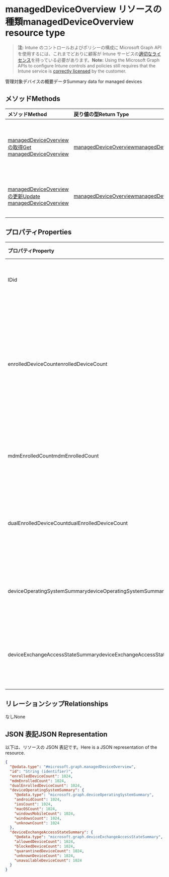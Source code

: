 # <a name="manageddeviceoverview-resource-type"></a><span data-ttu-id="a246b-101">managedDeviceOverview リソースの種類</span><span class="sxs-lookup"><span data-stu-id="a246b-101">managedDeviceOverview resource type</span></span>

> <span data-ttu-id="a246b-102">**注:** Intune のコントロールおよびポリシーの構成に Microsoft Graph API を使用するには、これまでどおりに顧客が Intune サービスの[適切なライセンス](https://go.microsoft.com/fwlink/?linkid=839381)を持っている必要があります。</span><span class="sxs-lookup"><span data-stu-id="a246b-102">**Note:** Using the Microsoft Graph APIs to configure Intune controls and policies still requires that the Intune service is [correctly licensed](https://go.microsoft.com/fwlink/?linkid=839381) by the customer.</span></span>

<span data-ttu-id="a246b-103">管理対象デバイスの概要データ</span><span class="sxs-lookup"><span data-stu-id="a246b-103">Summary data for managed devices</span></span>
## <a name="methods"></a><span data-ttu-id="a246b-104">メソッド</span><span class="sxs-lookup"><span data-stu-id="a246b-104">Methods</span></span>
|<span data-ttu-id="a246b-105">メソッド</span><span class="sxs-lookup"><span data-stu-id="a246b-105">Method</span></span>|<span data-ttu-id="a246b-106">戻り値の型</span><span class="sxs-lookup"><span data-stu-id="a246b-106">Return Type</span></span>|<span data-ttu-id="a246b-107">説明</span><span class="sxs-lookup"><span data-stu-id="a246b-107">Description</span></span>|
|:---|:---|:---|
|[<span data-ttu-id="a246b-108">managedDeviceOverview の取得</span><span class="sxs-lookup"><span data-stu-id="a246b-108">Get managedDeviceOverview</span></span>](../api/intune_devices_manageddeviceoverview_get.md)|[<span data-ttu-id="a246b-109">managedDeviceOverview</span><span class="sxs-lookup"><span data-stu-id="a246b-109">managedDeviceOverview</span></span>](../resources/intune_devices_manageddeviceoverview.md)|<span data-ttu-id="a246b-110">[managedDeviceOverview](../resources/intune_devices_manageddeviceoverview.md) オブジェクトのプロパティとリレーションシップを読み取ります。</span><span class="sxs-lookup"><span data-stu-id="a246b-110">Read properties and relationships of the [managedDeviceOverview](../resources/intune_devices_manageddeviceoverview.md) object.</span></span>|
|[<span data-ttu-id="a246b-111">managedDeviceOverview の更新</span><span class="sxs-lookup"><span data-stu-id="a246b-111">Update managedDeviceOverview</span></span>](../api/intune_devices_manageddeviceoverview_update.md)|[<span data-ttu-id="a246b-112">managedDeviceOverview</span><span class="sxs-lookup"><span data-stu-id="a246b-112">managedDeviceOverview</span></span>](../resources/intune_devices_manageddeviceoverview.md)|<span data-ttu-id="a246b-113">[managedDeviceOverview](../resources/intune_devices_manageddeviceoverview.md) オブジェクトのプロパティを更新します。</span><span class="sxs-lookup"><span data-stu-id="a246b-113">Update the properties of a [managedDeviceOverview](../resources/intune_devices_manageddeviceoverview.md) object.</span></span>|

## <a name="properties"></a><span data-ttu-id="a246b-114">プロパティ</span><span class="sxs-lookup"><span data-stu-id="a246b-114">Properties</span></span>
|<span data-ttu-id="a246b-115">プロパティ</span><span class="sxs-lookup"><span data-stu-id="a246b-115">Property</span></span>|<span data-ttu-id="a246b-116">タイプ</span><span class="sxs-lookup"><span data-stu-id="a246b-116">Type</span></span>|<span data-ttu-id="a246b-117">説明</span><span class="sxs-lookup"><span data-stu-id="a246b-117">Description</span></span>|
|:---|:---|:---|
|<span data-ttu-id="a246b-118">ID</span><span class="sxs-lookup"><span data-stu-id="a246b-118">id</span></span>|<span data-ttu-id="a246b-119">文字列</span><span class="sxs-lookup"><span data-stu-id="a246b-119">String</span></span>|<span data-ttu-id="a246b-120">概要の一意識別子</span><span class="sxs-lookup"><span data-stu-id="a246b-120">Unique Identifier for the summary</span></span>|
|<span data-ttu-id="a246b-121">enrolledDeviceCount</span><span class="sxs-lookup"><span data-stu-id="a246b-121">enrolledDeviceCount</span></span>|<span data-ttu-id="a246b-122">Int32</span><span class="sxs-lookup"><span data-stu-id="a246b-122">Int32</span></span>|<span data-ttu-id="a246b-123">登録済みデバイスの合計数。</span><span class="sxs-lookup"><span data-stu-id="a246b-123">Total enrolled device count.</span></span> <span data-ttu-id="a246b-124">Intune PC エージェントで管理されている PC デバイスは含まれません</span><span class="sxs-lookup"><span data-stu-id="a246b-124">Does not include PC devices managed via Intune PC Agent</span></span>|
|<span data-ttu-id="a246b-125">mdmEnrolledCount</span><span class="sxs-lookup"><span data-stu-id="a246b-125">mdmEnrolledCount</span></span>|<span data-ttu-id="a246b-126">Int32</span><span class="sxs-lookup"><span data-stu-id="a246b-126">Int32</span></span>|<span data-ttu-id="a246b-127">MDM に登録されているデバイスの数</span><span class="sxs-lookup"><span data-stu-id="a246b-127">The number of devices enrolled in MDM</span></span>|
|<span data-ttu-id="a246b-128">dualEnrolledDeviceCount</span><span class="sxs-lookup"><span data-stu-id="a246b-128">dualEnrolledDeviceCount</span></span>|<span data-ttu-id="a246b-129">Int32</span><span class="sxs-lookup"><span data-stu-id="a246b-129">Int32</span></span>|<span data-ttu-id="a246b-130">MDM と EAS の両方に登録されているデバイスの数</span><span class="sxs-lookup"><span data-stu-id="a246b-130">The number of devices enrolled in both MDM and EAS</span></span>|
|<span data-ttu-id="a246b-131">deviceOperatingSystemSummary</span><span class="sxs-lookup"><span data-stu-id="a246b-131">deviceOperatingSystemSummary</span></span>|[<span data-ttu-id="a246b-132">deviceOperatingSystemSummary</span><span class="sxs-lookup"><span data-stu-id="a246b-132">deviceOperatingSystemSummary</span></span>](../resources/intune_devices_deviceoperatingsystemsummary.md)|<span data-ttu-id="a246b-133">デバイスのオペレーティング システムの概要。</span><span class="sxs-lookup"><span data-stu-id="a246b-133">Device operating system summary.</span></span>|
|<span data-ttu-id="a246b-134">deviceExchangeAccessStateSummary</span><span class="sxs-lookup"><span data-stu-id="a246b-134">deviceExchangeAccessStateSummary</span></span>|[<span data-ttu-id="a246b-135">deviceExchangeAccessStateSummary</span><span class="sxs-lookup"><span data-stu-id="a246b-135">deviceExchangeAccessStateSummary</span></span>](../resources/intune_devices_deviceexchangeaccessstatesummary.md)|<span data-ttu-id="a246b-136">Intune での Exchange アクセス状態の配布</span><span class="sxs-lookup"><span data-stu-id="a246b-136">Distribution of Exchange Access State in Intune</span></span>|

## <a name="relationships"></a><span data-ttu-id="a246b-137">リレーションシップ</span><span class="sxs-lookup"><span data-stu-id="a246b-137">Relationships</span></span>
<span data-ttu-id="a246b-138">なし</span><span class="sxs-lookup"><span data-stu-id="a246b-138">None</span></span>
## <a name="json-representation"></a><span data-ttu-id="a246b-139">JSON 表記</span><span class="sxs-lookup"><span data-stu-id="a246b-139">JSON Representation</span></span>
<span data-ttu-id="a246b-140">以下は、リソースの JSON 表記です。</span><span class="sxs-lookup"><span data-stu-id="a246b-140">Here is a JSON representation of the resource.</span></span>
<!--{
  "blockType": "resource",
  "baseType": "microsoft.graph.entity",
  "keyProperty": "id",
  "@odata.type": "microsoft.graph.managedDeviceOverview"
}-->
``` json
{
  "@odata.type": "#microsoft.graph.managedDeviceOverview",
  "id": "String (identifier)",
  "enrolledDeviceCount": 1024,
  "mdmEnrolledCount": 1024,
  "dualEnrolledDeviceCount": 1024,
  "deviceOperatingSystemSummary": {
    "@odata.type": "microsoft.graph.deviceOperatingSystemSummary",
    "androidCount": 1024,
    "iosCount": 1024,
    "macOSCount": 1024,
    "windowsMobileCount": 1024,
    "windowsCount": 1024,
    "unknownCount": 1024
  },
  "deviceExchangeAccessStateSummary": {
    "@odata.type": "microsoft.graph.deviceExchangeAccessStateSummary",
    "allowedDeviceCount": 1024,
    "blockedDeviceCount": 1024,
    "quarantinedDeviceCount": 1024,
    "unknownDeviceCount": 1024,
    "unavailableDeviceCount": 1024
  }
}
```








